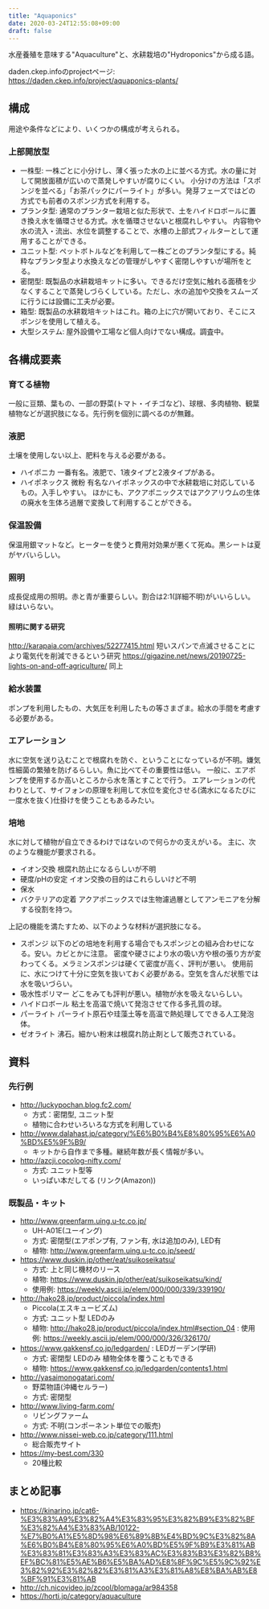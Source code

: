 ```yaml
---
title: "Aquaponics"
date: 2020-03-24T12:55:08+09:00
draft: false
---
```


水産養殖を意味する"Aquaculture"と、水耕栽培の"Hydroponics"から成る語。

daden.ckep.infoのprojectページ: https://daden.ckep.info/project/aquaponics-plants/

## 構成
用途や条件などにより、いくつかの構成が考えられる。
### 上部開放型
* 一株型:
一株ごとに小分けし、薄く張った水の上に並べる方式。水の量に対して開放面積が広いので蒸発しやすいが腐りにくい。
小分けの方法は「スポンジを並べる」「お茶パックにパーライト」が多い。発芽フェーズではどの方式でも前者のスポンジ方式を利用する。
* プランタ型:
通常のプランター栽培と似た形状で、土をハイドロボールに置き換え水を循環させる方式。水を循環させないと根腐れしやすい。
内容物や水の流入・流出、水位を調整することで、水槽の上部式フィルターとして運用することができる。
* ユニット型:
ペットボトルなどを利用して一株ごとのプランタ型にする。純粋なプランタ型より水換えなどの管理がしやすく密閉しやすいが場所をとる。
* 密閉型:
既製品の水耕栽培キットに多い。できるだけ空気に触れる面積を少なくすることで蒸発しづらくしている。ただし、水の追加や交換をスムーズに行うには設備に工夫が必要。
* 箱型:
既製品の水耕栽培キットはこれ。箱の上に穴が開いており、そこにスポンジを使用して植える。
* 大型システム:
屋外設備や工場など個人向けでない構成。調査中。

## 各構成要素
### 育てる植物
一般に豆類、葉もの、一部の野菜(トマト・イチゴなど)、球根、多肉植物、観葉植物などが選択肢になる。先行例を個別に調べるのが無難。

### 液肥
土壌を使用しない以上、肥料を与える必要がある。
* ハイポニカ
一番有名。液肥で、1液タイプと2液タイプがある。
* ハイポネックス 微粉
有名なハイポネックスの中で水耕栽培に対応しているもの。入手しやすい。
ほかにも、アクアポニックスではアクアリウムの生体の廃水を生体ろ過層で変換して利用することができる。

### 保温設備
保温用銀マットなど。ヒーターを使うと費用対効果が悪くて死ぬ。黒シートは夏がヤバいらしい。

### 照明
成長促成用の照明。赤と青が重要らしい。割合は2:1(詳細不明)がいいらしい。緑はいらない。

#### 照明に関する研究
http://karapaia.com/archives/52277415.html
短いスパンで点滅させることにより電気代を削減できるという研究
https://gigazine.net/news/20190725-lights-on-and-off-agriculture/
同上

### 給水装置
ポンプを利用したもの、大気圧を利用したもの等さまざま。給水の手間を考慮する必要がある。

### エアレーション
水に空気を送り込むことで根腐れを防ぐ、ということになっているが不明。嫌気性細菌の繁殖を防げるらしい。魚に比べてその重要性は低い。
一般に、エアポンプを使用するか高いところから水を落とすことで行う。
エアレーションの代わりとして、サイフォンの原理を利用して水位を変化させる(満水になるたびに一度水を抜く)仕掛けを使うこともあるみたい。

### 培地
水に対して植物が自立できるわけではないので何らかの支えがいる。
主に、次のような機能が要求される。
* イオン交換
根腐れ防止になるらしいが不明
* 硬度/pHの安定
イオン交換の目的はこれらしいけど不明
* 保水
* バクテリアの定着
アクアポニックスでは生物濾過層としてアンモニアを分解する役割を持つ。

上記の機能を満たすため、以下のような材料が選択肢になる。

* スポンジ
以下のどの培地を利用する場合でもスポンジとの組み合わせになる。安い。カビとかに注意。
密度や硬さにより水の吸い方や根の張り方が変わってくる。メラミンスポンジは硬くて密度が高く、評判が悪い。
使用前に、水につけて十分に空気を抜いておく必要がある。空気を含んだ状態では水を吸いづらい。
* 吸水性ポリマー
どこをみても評判が悪い。植物が水を吸えないらしい。
* ハイドロボール
粘土を高温で焼いて発泡させて作る多孔質の球。
* パーライト
パーライト原石や珪藻土等を高温で熱処理してできる人工発泡体。
* ゼオライト
沸石。細かい粉末は根腐れ防止剤として販売されている。

## 資料
### 先行例
* http://luckypochan.blog.fc2.com/
  * 方式：密閉型, ユニット型
  * 植物に合わせいろいろな方式を利用している
* http://www.dalahast.jp/category/%E6%B0%B4%E8%80%95%E6%A0%BD%E5%9F%B9/
  * キットから自作まで多種。継続年数が長く情報が多い。
* http://azcji.cocolog-nifty.com/
  * 方式: ユニット型等
  * いっぱい本だしてる (リンク(Amazon))

### 既製品・キット
* http://www.greenfarm.uing.u-tc.co.jp/
  * UH-A01E(ユーイング)
  * 方式: 密閉型(エアポンプ有, ファン有, 水は追加のみ), LED有
  * 植物: http://www.greenfarm.uing.u-tc.co.jp/seed/
* https://www.duskin.jp/other/eat/suikoseikatsu/
  * 方式: 上と同じ機材のリース
  * 植物: https://www.duskin.jp/other/eat/suikoseikatsu/kind/
  * 使用例: https://weekly.ascii.jp/elem/000/000/339/339190/
* http://hako28.jp/product/piccola/index.html
  * Piccola(エスキュービズム)
  * 方式: ユニット型 LEDのみ
  * 植物: http://hako28.jp/product/piccola/index.html#section_04
  : 使用例: https://weekly.ascii.jp/elem/000/000/326/326170/
* https://www.gakkensf.co.jp/ledgarden/
  : LEDガーデン(学研)
  * 方式: 密閉型 LEDのみ 植物全体を覆うこともできる
  *  植物: https://www.gakkensf.co.jp/ledgarden/contents1.html
* http://yasaimonogatari.com/
  * 野菜物語(沖縄セルラー)
  * 方式: 密閉型
* http://www.living-farm.com/
  * リビングファーム
  * 方式: 不明(コンポーネント単位での販売)
* http://www.nissei-web.co.jp/category/111.html
  * 総合販売サイト
* https://my-best.com/330
  * 20種比較

## まとめ記事
* https://kinarino.jp/cat6-%E3%83%A9%E3%82%A4%E3%83%95%E3%82%B9%E3%82%BF%E3%82%A4%E3%83%AB/10122-%E7%B0%A1%E5%8D%98%E6%89%8B%E4%BD%9C%E3%82%8A%E6%B0%B4%E8%80%95%E6%A0%BD%E5%9F%B9%E3%81%AB%E3%83%81%E3%83%A3%E3%83%AC%E3%83%B3%E3%82%B8%EF%BC%81%E5%AE%B6%E5%BA%AD%E8%8F%9C%E5%9C%92%E3%82%92%E3%82%82%E3%81%A3%E3%81%A8%E8%BA%AB%E8%BF%91%E3%81%AB
* http://ch.nicovideo.jp/zcool/blomaga/ar984358
* https://horti.jp/category/aquaculture

